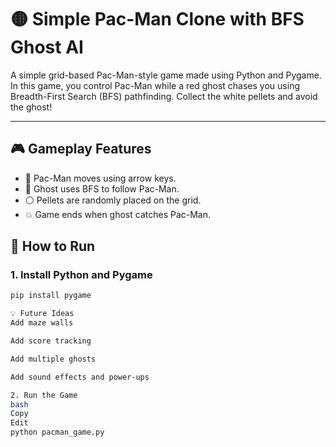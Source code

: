 # 🟡 Simple Pac-Man Clone with BFS Ghost AI

A simple grid-based Pac-Man-style game made using Python and Pygame. In this game, you control Pac-Man while a red ghost chases you using Breadth-First Search (BFS) pathfinding. Collect the white pellets and avoid the ghost!

---

## 🎮 Gameplay Features

- 👾 Pac-Man moves using arrow keys.
- 👻 Ghost uses BFS to follow Pac-Man.
- ⚪ Pellets are randomly placed on the grid.
- 💥 Game ends when ghost catches Pac-Man.


## 🚀 How to Run

### 1. Install Python and Pygame

```bash
pip install pygame

💡 Future Ideas
Add maze walls

Add score tracking

Add multiple ghosts

Add sound effects and power-ups

2. Run the Game
bash
Copy
Edit
python pacman_game.py

